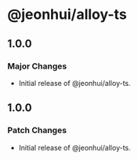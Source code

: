 # @jeonhui/alloy-ts

## 1.0.0

### Major Changes

- Initial release of @jeonhui/alloy-ts.

## 1.0.0

### Patch Changes

- Initial release of @jeonhui/alloy-ts.
